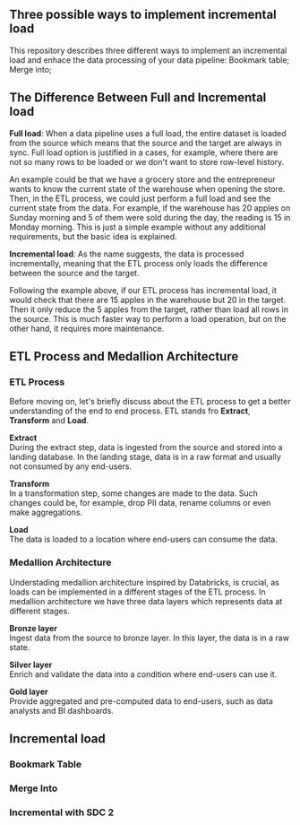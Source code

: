 ## Three possible ways to implement incremental load

This repository describes three different ways to implement an incremental load and enhace the data processing of your data pipeline: Bookmark table; Merge into; 

## The Difference Between Full and Incremental load
**Full load**: When a data pipeline uses a full load, the entire dataset is loaded from the source which means that the source and the target are always in sync. Full load option is justified in a cases, for example, where there are not so many rows to be loaded or we don't want to store row-level history.

An example could be that we have a grocery store and the entrepreneur wants to know the current state of the warehouse when opening the store. Then, in the ETL process, we could just perform a full load and see the current state from the data. For example, if the warehouse has 20 apples on Sunday morning and 5 of them were sold during the day, the reading is 15 in Monday morning. This is just a simple example without any additional requirements, but the basic idea is explained. 

**Incremental load**: As the name suggests, the data is processed incrementally, meaning that the ETL process only loads the difference between the source and the target. 

Following the example above, if our ETL process has incremental load, it would check that there are 15 apples in the warehouse but 20 in the target. Then it only reduce the 5 apples from the target, rather than load all rows in the source. This is much faster way to perform a load operation, but on the other hand, it requires more maintenance. 


## ETL Process and Medallion Architecture

### ETL Process
Before moving on, let's briefly discuss about the ETL process to get a better understanding of the end to end process. ETL stands fro **Extract**, **Transform** and **Load**. 

**Extract** \
During the extract step, data is ingested from the source and stored into a landing database. In the landing stage, data is in a raw format and usually not consumed by any end-users. 

**Transform** \
In a transformation step, some changes are made to the data. Such changes could be, for example, drop PII data, rename columns or even make aggregations. 

**Load** \
The data is loaded to a location where end-users can consume the data. 

### Medallion Architecture
Understading medallion architecture inspired by Databricks, is crucial, as loads can be implemented in a different stages of the ETL process. In medallion architecture we have three data layers which represents data at different stages. 

**Bronze layer** \
Ingest data from the source to bronze layer. In this layer, the data is in a raw state.  

**Silver layer** \
Enrich and validate the data into a condition where end-users can use it.  

**Gold layer** \
Provide aggregated and pre-computed data to end-users, such as data analysts and BI dashboards. 

## Incremental load

### Bookmark Table

### Merge Into

### Incremental with SDC 2

